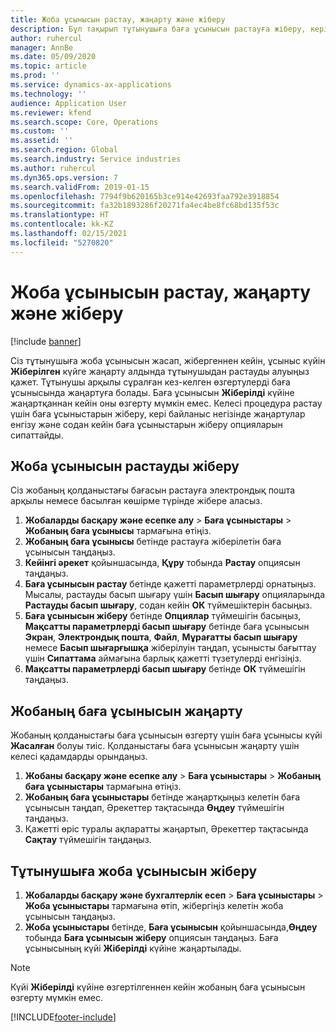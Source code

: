 ```yaml
---
title: Жоба ұсынысын растау, жаңарту және жіберу
description: Бұл тақырып тұтынушыға баға ұсынысын растауға жіберу, кері байланыс негізінде өзгерту, содан кейін баға ұсынысын қайта жіберу туралы ақпарат береді.
author: ruhercul
manager: AnnBe
ms.date: 05/09/2020
ms.topic: article
ms.prod: ''
ms.service: dynamics-ax-applications
ms.technology: ''
audience: Application User
ms.reviewer: kfend
ms.search.scope: Core, Operations
ms.custom: ''
ms.assetid: ''
ms.search.region: Global
ms.search.industry: Service industries
ms.author: ruhercul
ms.dyn365.ops.version: 7
ms.search.validFrom: 2019-01-15
ms.openlocfilehash: 7794f9b620165b3ce914e42693faa792e3918854
ms.sourcegitcommit: fa32b1893286f20271fa4ec4be8fc68bd135f53c
ms.translationtype: HT
ms.contentlocale: kk-KZ
ms.lasthandoff: 02/15/2021
ms.locfileid: "5270820"
---
```

# <a name="confirm-update-and-send-a-project-quotation"></a>Жоба ұсынысын растау, жаңарту және жіберу

[!include [banner](../includes/banner.md)]

Сіз тұтынушыға жоба ұсынысын жасап, жібергеннен кейін, ұсыныс күйін **Жіберілген** күйге жаңарту алдында тұтынушыдан растауды алуыңыз қажет. Тұтынушы арқылы сұралған кез-келген өзгертулерді баға ұсынысында жаңартуға болады. Баға ұсынысын **Жіберілді** күйіне жаңартқаннан кейін оны өзгерту мүмкін емес. Келесі процедура растау үшін баға ұсыныстарын жіберу, кері байланыс негізінде жаңартулар енгізу және содан кейін баға ұсыныстарын жіберу опцияларын сипаттайды.

## <a name="send-a-project-quotation-confirmation"></a>Жоба ұсынысын растауды жіберу  

Сіз жобаның қолданыстағы бағасын растауға электрондық пошта арқылы немесе басылған көшірме түрінде жібере аласыз. 

1. **Жобаларды басқару және есепке алу** > **Баға ұсыныстары** > **Жобаның баға ұсынысы** тармағына өтіңіз. 
2. **Жобаның баға ұсынысы** бетінде растауға жіберілетін баға ұсынысын таңдаңыз. 
3. **Кейінгі әрекет** қойыншасында, **Құру** тобында **Растау** опциясын таңдаңыз. 
4. **Баға ұсынысын растау** бетінде қажетті параметрлерді орнатыңыз. Мысалы, растауды басып шығару үшін **Басып шығару** опцияларында **Растауды басып шығару**, содан кейін **ОК** түймешіктерін басыңыз.
5. **Баға ұсынысын жіберу** бетінде **Опциялар** түймешігін басыңыз, **Мақсатты параметрлерді басып шығару** бетінде баға ұсынысын **Экран**, **Электрондық пошта**, **Файл**, **Мұрағатты басып шығару** немесе **Басып шығарғышқа** жіберілуін таңдап, ұсынысты бағыттау үшін **Сипаттама** аймағына барлық қажетті түзетулерді енгізіңіз.
6. **Мақсатты параметрлерді басып шығару** бетінде **ОК** түймешігін таңдаңыз.  

## <a name="update-a-project-quotation"></a>Жобаның баға ұсынысын жаңарту

Жобаның қолданыстағы баға ұсынысын өзгерту үшін баға ұсынысы күйі **Жасалған** болуы тиіс. Қолданыстағы баға ұсынысын жаңарту үшін келесі қадамдарды орындаңыз. 

1. **Жобаны басқару және есепке алу** > **Баға ұсыныстары** > **Жобаның баға ұсыныстары** тармағына өтіңіз.
2. **Жобаның баға ұсыныстары** бетінде жаңартқыңыз келетін баға ұсынысын таңдап, Әрекеттер тақтасында **Өңдеу** түймешігін таңдаңыз.
3. Қажетті өріс туралы ақпаратты жаңартып, Әрекеттер тақтасында **Сақтау** түймешігін таңдаңыз.  

## <a name="send-a-project-quotation-to-a-customer"></a>Тұтынушыға жоба ұсынысын жіберу 

1. **Жобаларды басқару және бухгалтерлік есеп** > **Баға ұсыныстары** > **Жоба ұсыныстары** тармағына өтіп, жібергіңіз келетін жоба ұсынысын таңдаңыз.
2. **Жоба ұсыныстары** бетінде, **Баға ұсынысын** қойыншасында,**Өңдеу** тобында **Баға ұсынысын жіберу** опциясын таңдаңыз. Баға ұсынысының күйі **Жіберілді** күйіне жаңартылады.

> [!NOTE]
> Күйі **Жіберілді** күйіне өзгертілгеннен кейін жобаның баға ұсынысын өзгерту мүмкін емес.


[!INCLUDE[footer-include](../includes/footer-banner.md)]
